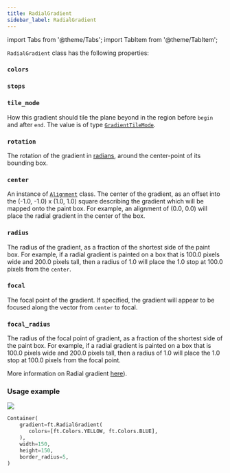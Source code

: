 ```yaml
---
title: RadialGradient
sidebar_label: RadialGradient
---
```

import Tabs from '@theme/Tabs';
import TabItem from '@theme/TabItem';

`RadialGradient` class has the following properties:

### `colors`

### `stops`

### `tile_mode`

How this gradient should tile the plane beyond in the region before `begin` and after `end`. The value is of type [`GradientTileMode`](/docs/reference/types/gradienttilemode).

### `rotation`

The rotation of the gradient in [radians](https://en.wikipedia.org/wiki/Radian), around the center-point of its bounding box.

### `center` 

An instance of [`Alignment`](/docs/reference/types/alignment) class. The center of the gradient, as an offset into the (-1.0, -1.0) x (1.0, 1.0) square describing the gradient which will be mapped onto the paint box. For example, an alignment of (0.0, 0.0) will place the radial gradient in the center of the box.

### `radius` 

The radius of the gradient, as a fraction of the shortest side of the paint box. For example, if a radial gradient is painted on a box that is 100.0 pixels wide and 200.0 pixels tall, then a radius of 1.0 will place the 1.0 stop at 100.0 pixels from the `center`.

### `focal` 

The focal point of the gradient. If specified, the gradient will appear to be focused along the vector from `center` to focal.

### `focal_radius` 

The radius of the focal point of gradient, as a fraction of the shortest side of the paint box. For example, if a radial gradient is painted on a box that is 100.0 pixels wide and 200.0 pixels tall, then a radius of 1.0 will place the 1.0 stop at 100.0 pixels from the focal point.


More information on Radial gradient [here](https://api.flutter.dev/flutter/painting/RadialGradient-class.html)).

### Usage example

<img src="/img/docs/controls/container/radial-gradient.png" className="screenshot-20" />

```python
Container(
    gradient=ft.RadialGradient(
       colors=[ft.Colors.YELLOW, ft.Colors.BLUE],
    ),
    width=150,
    height=150,
    border_radius=5,
)
```
